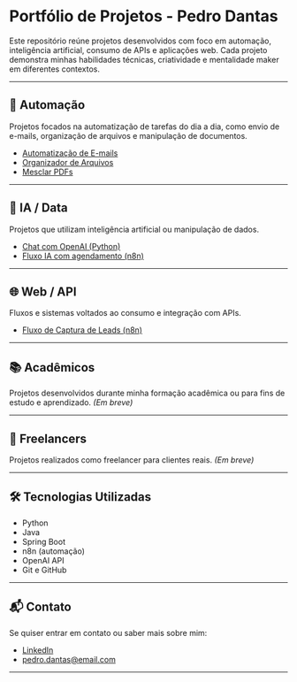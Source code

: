 # Portfólio de Projetos - Pedro Dantas

Este repositório reúne projetos desenvolvidos com foco em automação, inteligência artificial, consumo de APIs e aplicações web. Cada projeto demonstra minhas habilidades técnicas, criatividade e mentalidade maker em diferentes contextos.

---

## 🚀 Automação

Projetos focados na automatização de tarefas do dia a dia, como envio de e-mails, organização de arquivos e manipulação de documentos.

- [Automatização de E-mails](./AutomatizacaoEmails)
- [Organizador de Arquivos](./OrganizadorArquivos)
- [Mesclar PDFs](./MesclarPdfs)

---

## 🧠 IA / Data

Projetos que utilizam inteligência artificial ou manipulação de dados.

- [Chat com OpenAI (Python)](./chat_openai)
- [Fluxo IA com agendamento (n8n)](./Fluxo%20de%20atendimento%20AI%20com%20agendamento.json)

---

## 🌐 Web / API

Fluxos e sistemas voltados ao consumo e integração com APIs.

- [Fluxo de Captura de Leads (n8n)](./Fluxo%20de%20captura%20de%20leads%20Meta.json)

---

## 📚 Acadêmicos

Projetos desenvolvidos durante minha formação acadêmica ou para fins de estudo e aprendizado. *(Em breve)*

---

## 💼 Freelancers

Projetos realizados como freelancer para clientes reais. *(Em breve)*

---

## 🛠 Tecnologias Utilizadas

- Python
- Java
- Spring Boot
- n8n (automação)
- OpenAI API
- Git e GitHub

---

## 📬 Contato

Se quiser entrar em contato ou saber mais sobre mim:

- [LinkedIn](https://www.linkedin.com/in/seu-usuario/)
- pedro.dantas@email.com

---


